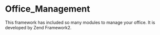 # Office_Management
This framework has included so many modules to manage your office. It is developed by Zend Framework2.
